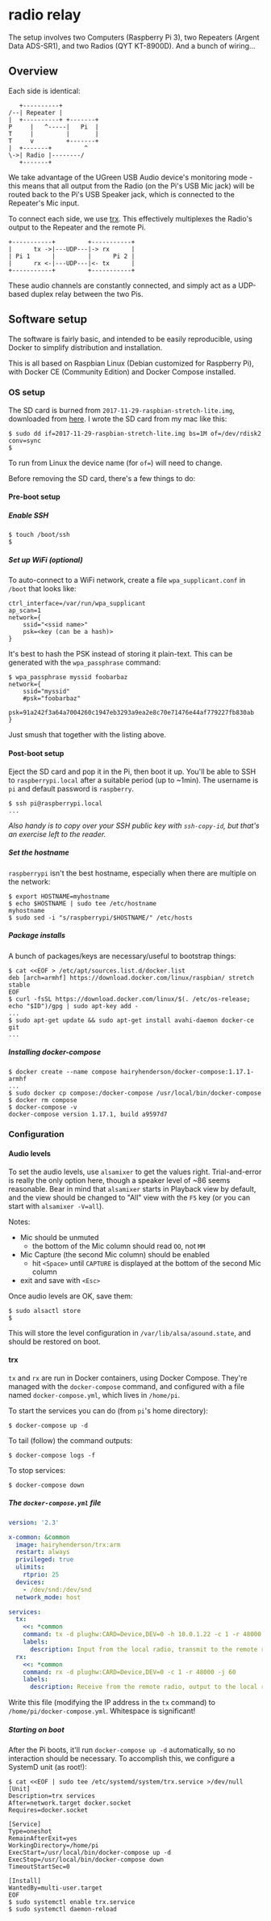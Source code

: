 # radio relay

The setup involves two Computers (Raspberry Pi 3), two Repeaters (Argent
Data ADS-SR1), and two Radios (QYT KT-8900D). And a bunch of wiring...

## Overview

Each side is identical:

```
   +----------+
/--| Repeater |
|  +----------+ +-------+
P     |   ^-----|   Pi  |
T     |         |       |
T     v         +-------+
|  +-------+         ^
\->| Radio |--------/
   +-------+
```

We take advantage of the UGreen USB Audio device's monitoring mode - this means
that all output from the Radio (on the Pi's USB Mic jack) will be routed back
to the Pi's USB Speaker jack, which is connected to the Repeater's Mic input.

To connect each side, we use [trx](http://www.pogo.org.uk/~mark/trx/). This
effectively multiplexes the Radio's output to the Repeater and the remote Pi.

```
+-----------+         +-----------+
|      tx ->|---UDP---|-> rx      |
| Pi 1      |         |      Pi 2 |
|      rx <-|---UDP---|<- tx      |
+-----------+         +-----------+
```

These audio channels are constantly connected, and simply act as a UDP-based
duplex relay between the two Pis.

## Software setup

The software is fairly basic, and intended to be easily reproducible, using
Docker to simplify distribution and installation.

This is all based on Raspbian Linux (Debian customized for Raspberry Pi),
with Docker CE (Community Edition) and Docker Compose installed.

### OS setup

The SD card is burned from `2017-11-29-raspbian-stretch-lite.img`, downloaded
from [here](https://downloads.raspberrypi.org/raspbian_lite_latest). I wrote
the SD card from my mac like this:

```console
$ sudo dd if=2017-11-29-raspbian-stretch-lite.img bs=1M of=/dev/rdisk2 conv=sync
$
```

To run from Linux the device name (for `of=`) will need to change.

Before removing the SD card, there's a few things to do:

#### Pre-boot setup

##### Enable SSH

```console
$ touch /boot/ssh
$
```

##### Set up WiFi (optional)

To auto-connect to a WiFi network, create a file `wpa_supplicant.conf` in `/boot`
that looks like:

```
ctrl_interface=/var/run/wpa_supplicant
ap_scan=1
network={
	ssid="<ssid name>"
	psk=<key (can be a hash)>
}
```

It's best to hash the PSK instead of storing it plain-text. This can be generated 
with the `wpa_passphrase` command:

```console
$ wpa_passphrase myssid foobarbaz
network={
	ssid="myssid"
	#psk="foobarbaz"
	psk=91a242f3a64a7004260c1947eb3293a9ea2e8c70e71476e44af779227fb830ab
}
```

Just smush that together with the listing above.

#### Post-boot setup

Eject the SD card and pop it in the Pi, then boot it up. You'll be able to SSH to
`raspberrypi.local` after a suitable period (up to ~1min). The username is `pi`
and default password is `raspberry`.

```console
$ ssh pi@raspberrypi.local
...
```

_Also handy is to copy over your SSH public key with `ssh-copy-id`, but that's_
_an exercise left to the reader._

##### Set the hostname

`raspberrypi` isn't the best hostname, especially when there are multiple on the network:

```console
$ export HOSTNAME=myhostname
$ echo $HOSTNAME | sudo tee /etc/hostname
myhostname
$ sudo sed -i "s/raspberrypi/$HOSTNAME/" /etc/hosts
```

##### Package installs

A bunch of packages/keys are necessary/useful to bootstrap things:

```console
$ cat <<EOF > /etc/apt/sources.list.d/docker.list
deb [arch=armhf] https://download.docker.com/linux/raspbian/ stretch stable
EOF
$ curl -fsSL https://download.docker.com/linux/$(. /etc/os-release; echo "$ID")/gpg | sudo apt-key add -
...
$ sudo apt-get update && sudo apt-get install avahi-daemon docker-ce git
...
```

##### Installing docker-compose

```console
$ docker create --name compose hairyhenderson/docker-compose:1.17.1-armhf
...
$ sudo docker cp compose:/docker-compose /usr/local/bin/docker-compose
$ docker rm compose
$ docker-compose -v
docker-compose version 1.17.1, build a9597d7
```

### Configuration

#### Audio levels

To set the audio levels, use `alsamixer` to get the values right. Trial-and-error
is really the only option here, though a speaker level of ~86 seems reasonable.
Bear in mind that `alsamixer` starts in Playback view by default, and the view
should be changed to "All" view with the `F5` key (or you can start with
`alsamixer -V=all`).

Notes:
- Mic should be unmuted
  - the bottom of the Mic column should read `OO`, not `MM`
- Mic Capture (the second Mic column) should be enabled
  - hit `<Space>` until `CAPTURE` is displayed at the bottom of the second Mic column
- exit and save with `<Esc>`

Once audio levels are OK, save them:

```console
$ sudo alsactl store
$
```

This will store the level configuration in `/var/lib/alsa/asound.state`, and
should be restored on boot.

#### trx

`tx` and `rx` are run in Docker containers, using Docker Compose. They're
managed with the `docker-compose` command, and configured with a file named
`docker-compose.yml`, which lives in `/home/pi`.

To start the services you can do (from `pi`'s home directory):

```console
$ docker-compose up -d
```

To tail (follow) the command outputs:

```console
$ docker-compose logs -f
```

To stop services:

```console
$ docker-compose down
```

##### The `docker-compose.yml` file

```yaml
version: '2.3'

x-common: &common
  image: hairyhenderson/trx:arm
  restart: always
  privileged: true
  ulimits:
    rtprio: 25
  devices:
    - /dev/snd:/dev/snd
  network_mode: host

services:
  tx:
    <<: *common
    command: tx -d plughw:CARD=Device,DEV=0 -h 10.0.1.22 -c 1 -r 48000 -f 480
    labels:
      description: Input from the local radio, transmit to the remote repeater
  rx:
    <<: *common
    command: rx -d plughw:CARD=Device,DEV=0 -c 1 -r 48000 -j 60
    labels:
      description: Receive from the remote radio, output to the local repeater
```

Write this file (modifying the IP address in the `tx` command) to `/home/pi/docker-compose.yml`.
Whitespace is significant!

##### Starting on boot

After the Pi boots, it'll run `docker-compose up -d` automatically, so no interaction
should be necessary. To accomplish this, we configure a SystemD unit (as root!):

```console
$ cat <<EOF | sudo tee /etc/systemd/system/trx.service >/dev/null
[Unit]
Description=trx services
After=network.target docker.socket
Requires=docker.socket

[Service]
Type=oneshot
RemainAfterExit=yes
WorkingDirectory=/home/pi
ExecStart=/usr/local/bin/docker-compose up -d
ExecStop=/usr/local/bin/docker-compose down
TimeoutStartSec=0

[Install]
WantedBy=multi-user.target
EOF
$ sudo systemctl enable trx.service
$ sudo systemctl daemon-reload
```
